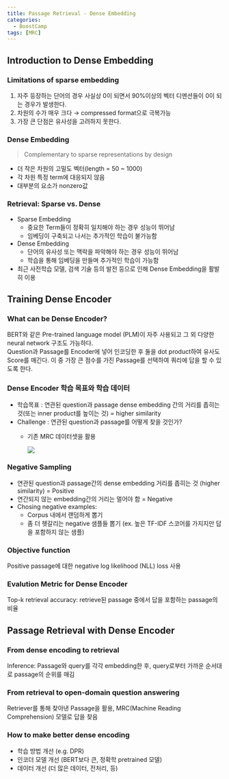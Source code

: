 ```yaml
---
title: Passage Retrieval - Dense Embedding
categories:
  - BoostCamp
tags: [MRC]
---
```

## Introduction to Dense Embedding

### Limitations of sparse embedding

1. 자주 등장하는 단어의 경우 사실상 0이 되면서 90%이상의 벡터 디멘션들이 0이 되는 경우가 발생한다.
2. 차원의 수가 매우 크다 → compressed format으로 극복가능
3. 가장 큰 단점은 유사성을 고려하지 못한다.

### Dense Embedding

> Complementary to sparse representations by design

- 더 작은 차원의 고밀도 벡터(length = 50 ~ 1000)
- 각 차원 특정 term에 대응되지 않음
- 대부분의 요소가 nonzero값

### Retrieval: Sparse vs. Dense

- Sparse Embedding
    - 중요한 Term들이 정확히 일치해야 하는 경우 성능이 뛰어남
    - 임베딩이 구축되고 나서는 추가적인 학습이 불가능함
- Dense Embedding
    - 단어의 유사성 또는 맥락을 파악해야 하는 경우 성능이 뛰어남
    - 학습을 통해 임베딩을 만들며 추가적인 학습이 가능함
- 최근 사전학습 모델, 검색 기술 등의 발전 등으로 인해 Dense Embedding을 활발히 이용

## Training Dense Encoder

### What can be Dense Encoder?

BERT와 같은 Pre-trained language model (PLM)이 자주 사용되고 그 외 다양한 neural network 구조도 가능하다.  
Question과 Passage를 Encoder에 넣어 인코딩한 후 둘을 dot product하여 유사도 Score를 매긴다. 이 중 가장 큰 점수를 가진 Passage를 선택하여 쿼리에 답을 할 수 있도록 한다.

### Dense Encoder 학습 목표와 학습 데이터

- 학습목표 : 연관된 question과 passage dense embedding 간의 거리를 좁히는 것(또는 inner product를 높이는 것) = higher similarity
- Challenge : 연관된 question과 passage를 어떻게 찾을 것인가?
    - 기존 MRC 데이터셋을 활용
        
        ![](https://drive.google.com/uc?export=view&id=1K-8g0jT3XYO_ZQrt2J-Lte9tzqmTKq5K)
        

### Negative Sampling

- 연관된 question과 passage간의 dense embedding 거리를 좁히는 것 (higher similarity) = Positive
- 연간되지 않는 embedding간의 거리는 멀어야 함 = Negative
- Chosing negative examples:
    - Corpus 내에서 랜덤하게 뽑기
    - 좀 더 헷갈리는 negative 샘플들 뽑기 (ex. 높은 TF-IDF 스코어를 가지지만 답을 포함하지 않는 샘플)

### Objective function

Positive passage에 대한 negative log likelihood (NLL) loss 사용

### Evalution Metric for Dense Encoder

Top-k retrieval accuracy: retrieve된 passage 중에서 답을 포함하는 passage의 비율

## Passage Retrieval with Dense Encoder

### From dense encoding to retrieval

Inference: Passage와 query를 각각 embedding한 후, query로부터 가까운 순서대로 passage의 순위를 매김

### From retrieval to open-domain question answering

Retriever를 통해 찾아낸 Passage을 활용, MRC(Machine Reading Comprehension) 모델로 답을 찾음

### How to make better dense encoding

- 학습 방법 개선 (e.g. DPR)
- 인코더 모델 개선 (BERT보다 큰, 정확학 pretrained 모델)
- 데이터 개선 (더 많은 데이터, 전처리, 등)